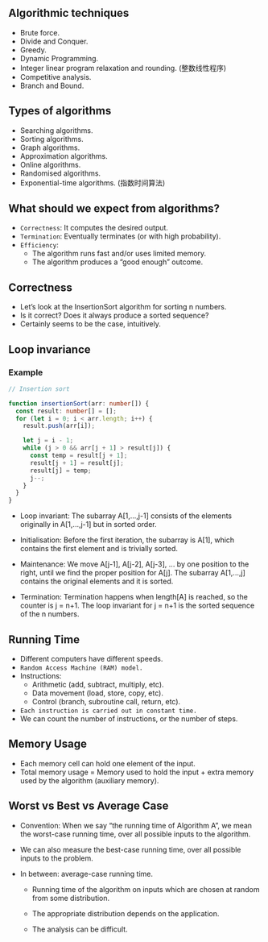 ## Algorithmic techniques

- Brute force.
- Divide and Conquer.
- Greedy.
- Dynamic Programming.
- Integer linear program relaxation and rounding. (整数线性程序)
- Competitive analysis.
- Branch and Bound.

## Types of algorithms

- Searching algorithms.
- Sorting algorithms.
- Graph algorithms.
- Approximation algorithms.
- Online algorithms.
- Randomised algorithms.
- Exponential-time algorithms. (指数时间算法)

## What should we expect from algorithms?

- `Correctness`: It computes the desired output.
- `Termination`: Eventually terminates (or with high probability).
- `Efficiency`:
  - The algorithm runs fast and/or uses limited memory.
  - The algorithm produces a “good enough” outcome.

## Correctness

- Let’s look at the InsertionSort algorithm for sorting n numbers.
- Is it correct? Does it always produce a sorted sequence?
- Certainly seems to be the case, intuitively.

## Loop invariance

### Example

```typescript
// Insertion sort

function insertionSort(arr: number[]) {
  const result: number[] = [];
  for (let i = 0; i < arr.length; i++) {
    result.push(arr[i]);

    let j = i - 1;
    while (j > 0 && arr[j + 1] > result[j]) {
      const temp = result[j + 1];
      result[j + 1] = result[j];
      result[j] = temp;
      j--;
    }
  }
}
```

- Loop invariant: The subarray A[1,...,j-1] consists of the elements originally in A[1,...,j-1] but in sorted order.

- Initialisation: Before the first iteration, the subarray is A[1], which contains the first element and is trivially sorted.

- Maintenance: We move A[j-1], A[j-2], A[j-3], ... by one position to the right, until we find the proper position for A[j]. The subarray A[1,...,j] contains the original elements and it is sorted.

- Termination: Termination happens when length[A] is reached, so the counter is j = n+1. The loop invariant for j = n+1 is the sorted sequence of the n numbers.

## Running Time

- Different computers have different speeds.
- `Random Access Machine (RAM) model.`
- Instructions:
  - Arithmetic (add, subtract, multiply, etc).
  - Data movement (load, store, copy, etc).
  - Control (branch, subroutine call, return, etc).
- `Each instruction is carried out in constant time.`
- We can count the number of instructions, or the number of steps.

## Memory Usage

- Each memory cell can hold one element of the input.
- Total memory usage = Memory used to hold the input + extra memory used by the algorithm (auxiliary memory).

## Worst vs Best vs Average Case

- Convention: When we say “the running time of Algorithm A”, we mean the worst-case running time, over all possible inputs to the algorithm.

- We can also measure the best-case running time, over all possible inputs to the problem.

- In between: average-case running time.

  - Running time of the algorithm on inputs which are chosen at random from some distribution.

  - The appropriate distribution depends on the application.

  - The analysis can be difficult.
